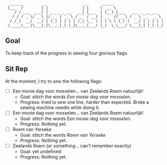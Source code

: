 ```
  ______         _                 _       _____                      
 |___  /        | |               | |     |  __ \                     
    / / ___  ___| | __ _ _ __   __| |___  | |__) |___   ___ _ __ ___  
   / / / _ \/ _ \ |/ _` | '_ \ / _` / __| |  _  // _ \ / _ \ '_ ` _ \ 
  / /_|  __/  __/ | (_| | | | | (_| \__ \ | | \ \ (_) |  __/ | | | | |
 /_____\___|\___|_|\__,_|_| |_|\__,_|___/ |_|  \_\___/ \___|_| |_| |_|
```

## Goal
To keep track of the progress in sewing four glorious flags.

## Sit Rep
At the moment, I try to sew the following flags:

- [ ] Een mooie dag voor mosselen... van Zeelands Roem natuurlijk!
  - Goal: stitch the words *Een mooie dag voor mosselen*.
  - Progress: tried to sew one line, harder than expected. Broke a sewing machine needle while doing it.
- [ ] Een mooie dag voor mosselen... van Zeelands Roem natuurlijk!
  - Goal: stitch the words *Een mooie dag voor mosselen*.
  - Progress: Nothing yet.
- [ ] Roem van Yerseke
  - Goal: stitch the words *Roem van Yerseke*
  - Progress: Nothing yet.
- [ ] Zeelands Roem (or something... can't remember exactly)
  - Goal: yet undefined
  - Progress: Nothing yet.
